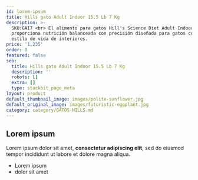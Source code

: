 ```yaml
---
id: lorem-ipsum
title: Hills gato Adult Indoor 15.5 Lb 7 Kg
description: >-
  SKU:GAI7 <br> El alimento para gatos Hill's Science Diet Adult Indoor
  proporciona nutrición balanceada con precisión diseñada para gatos con un
  estilo de vida de interiores.
price: '1,235'
order: 0
featured: false
seo:
  title: Hills gato Adult Indoor 15.5 Lb 7 Kg
  description: ''
  robots: []
  extra: []
  type: stackbit_page_meta
layout: product
default_thumbnail_image: images/polite-sunflower.jpg
default_original_image: images/futuristic-eggplant.jpg
category: category/GATOS-HILLS.md
---
```

## Lorem ipsum

Lorem ipsum dolor sit amet, **consectetur adipiscing elit**, sed do eiusmod tempor incididunt ut labore et dolore magna aliqua.

- Lorem ipsum
- dolor sit amet